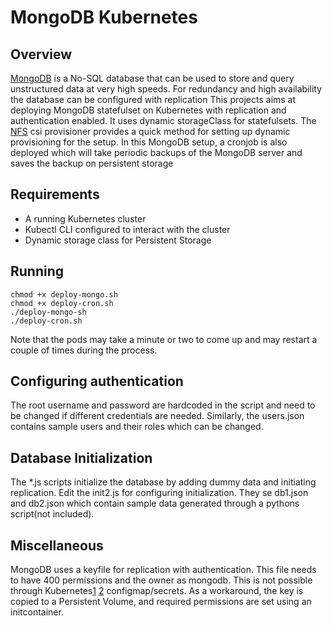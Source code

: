 # MongoDB Kubernetes
## Overview

[MongoDB](https://github.com/mongodb/mongo) is a No-SQL database that can be used to store and query unstructured data at very high speeds. For redundancy and high availability the database can be configured with replication
This projects aims at deploying MongoDB statefulset on Kubernetes with replication and authentication enabled. It uses dynamic storageClass for statefulsets. 
The [NFS](https://github.com/kubernetes-csi/csi-driver-nfs) csi provisioner provides a quick method for setting up dynamic provisioning for the setup.
In this MongoDB setup, a cronjob is also deployed which will take periodic backups of the MongoDB server and saves the backup on persistent storage

## Requirements

- A running Kubernetes cluster
- Kubectl CLI configured to interact with the cluster
- Dynamic storage class for Persistent Storage

## Running

```
chmod +x deploy-mongo.sh
chmod +x deploy-cron.sh
./deploy-mongo-sh
./deploy-cron.sh
```
Note that the pods may take a minute or two to come up and may restart a couple of times during the process.


## Configuring authentication

The root username and password are hardcoded in the script and need to be changed if different credentials are needed. Similarly, the users.json contains sample users
and their roles which can be changed.

## Database Initialization

The *.js scripts initialize the database by adding dummy data and initiating replication. Edit the init2.js for configuring initialization. They se db1.json and db2.json which contain sample data generated through a pythons script(not included).

## Miscellaneous

MongoDB uses a keyfile for replication with authentication. This file needs to have 400 permissions and the owner as mongodb. This is not possible through Kubernetes[1](https://stackoverflow.com/questions/49945437/changing-default-file-owner-and-group-owner-of-kubernetes-secrets-files-mounted) [2](github.com/kubernetes/kubernetes/issues/81089) configmap/secrets.
As a workaround, the key is copied to a Persistent Volume, and required permissions are set using an initcontainer.


